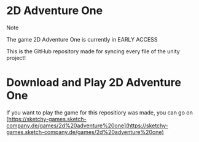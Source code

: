 # 2D Adventure One
> [!NOTE]
> The game 2D Adventure One is currently in EARLY ACCESS


This is the GitHub repository made for syncing every file of the unity project!

# Download and Play 2D Adventure One
If you want to play the game for this repositiory was made, you can go on [https://sketchy-games.sketch-company.de/games/2d%20adventure%20one](https://sketchy-games.sketch-company.de/games/2d%20adventure%20one)

